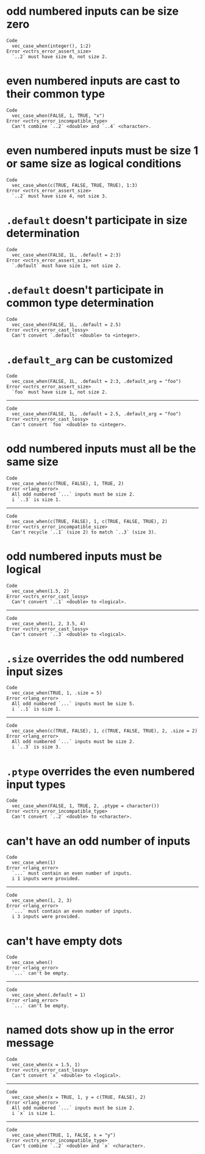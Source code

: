# odd numbered inputs can be size zero

    Code
      vec_case_when(integer(), 1:2)
    Error <vctrs_error_assert_size>
      `..2` must have size 0, not size 2.

# even numbered inputs are cast to their common type

    Code
      vec_case_when(FALSE, 1, TRUE, "x")
    Error <vctrs_error_incompatible_type>
      Can't combine `..2` <double> and `..4` <character>.

# even numbered inputs must be size 1 or same size as logical conditions

    Code
      vec_case_when(c(TRUE, FALSE, TRUE, TRUE), 1:3)
    Error <vctrs_error_assert_size>
      `..2` must have size 4, not size 3.

# `.default` doesn't participate in size determination

    Code
      vec_case_when(FALSE, 1L, .default = 2:3)
    Error <vctrs_error_assert_size>
      `.default` must have size 1, not size 2.

# `.default` doesn't participate in common type determination

    Code
      vec_case_when(FALSE, 1L, .default = 2.5)
    Error <vctrs_error_cast_lossy>
      Can't convert `.default` <double> to <integer>.

# `.default_arg` can be customized

    Code
      vec_case_when(FALSE, 1L, .default = 2:3, .default_arg = "foo")
    Error <vctrs_error_assert_size>
      `foo` must have size 1, not size 2.

---

    Code
      vec_case_when(FALSE, 1L, .default = 2.5, .default_arg = "foo")
    Error <vctrs_error_cast_lossy>
      Can't convert `foo` <double> to <integer>.

# odd numbered inputs must all be the same size

    Code
      vec_case_when(c(TRUE, FALSE), 1, TRUE, 2)
    Error <rlang_error>
      All odd numbered `...` inputs must be size 2.
      i `..3` is size 1.

---

    Code
      vec_case_when(c(TRUE, FALSE), 1, c(TRUE, FALSE, TRUE), 2)
    Error <vctrs_error_incompatible_size>
      Can't recycle `..1` (size 2) to match `..3` (size 3).

# odd numbered inputs must be logical

    Code
      vec_case_when(1.5, 2)
    Error <vctrs_error_cast_lossy>
      Can't convert `..1` <double> to <logical>.

---

    Code
      vec_case_when(1, 2, 3.5, 4)
    Error <vctrs_error_cast_lossy>
      Can't convert `..3` <double> to <logical>.

# `.size` overrides the odd numbered input sizes

    Code
      vec_case_when(TRUE, 1, .size = 5)
    Error <rlang_error>
      All odd numbered `...` inputs must be size 5.
      i `..1` is size 1.

---

    Code
      vec_case_when(c(TRUE, FALSE), 1, c(TRUE, FALSE, TRUE), 2, .size = 2)
    Error <rlang_error>
      All odd numbered `...` inputs must be size 2.
      i `..3` is size 3.

# `.ptype` overrides the even numbered input types

    Code
      vec_case_when(FALSE, 1, TRUE, 2, .ptype = character())
    Error <vctrs_error_incompatible_type>
      Can't convert `..2` <double> to <character>.

# can't have an odd number of inputs

    Code
      vec_case_when(1)
    Error <rlang_error>
      `...` must contain an even number of inputs.
      i 1 inputs were provided.

---

    Code
      vec_case_when(1, 2, 3)
    Error <rlang_error>
      `...` must contain an even number of inputs.
      i 3 inputs were provided.

# can't have empty dots

    Code
      vec_case_when()
    Error <rlang_error>
      `...` can't be empty.

---

    Code
      vec_case_when(.default = 1)
    Error <rlang_error>
      `...` can't be empty.

# named dots show up in the error message

    Code
      vec_case_when(x = 1.5, 1)
    Error <vctrs_error_cast_lossy>
      Can't convert `x` <double> to <logical>.

---

    Code
      vec_case_when(x = TRUE, 1, y = c(TRUE, FALSE), 2)
    Error <rlang_error>
      All odd numbered `...` inputs must be size 2.
      i `x` is size 1.

---

    Code
      vec_case_when(TRUE, 1, FALSE, x = "y")
    Error <vctrs_error_incompatible_type>
      Can't combine `..2` <double> and `x` <character>.

